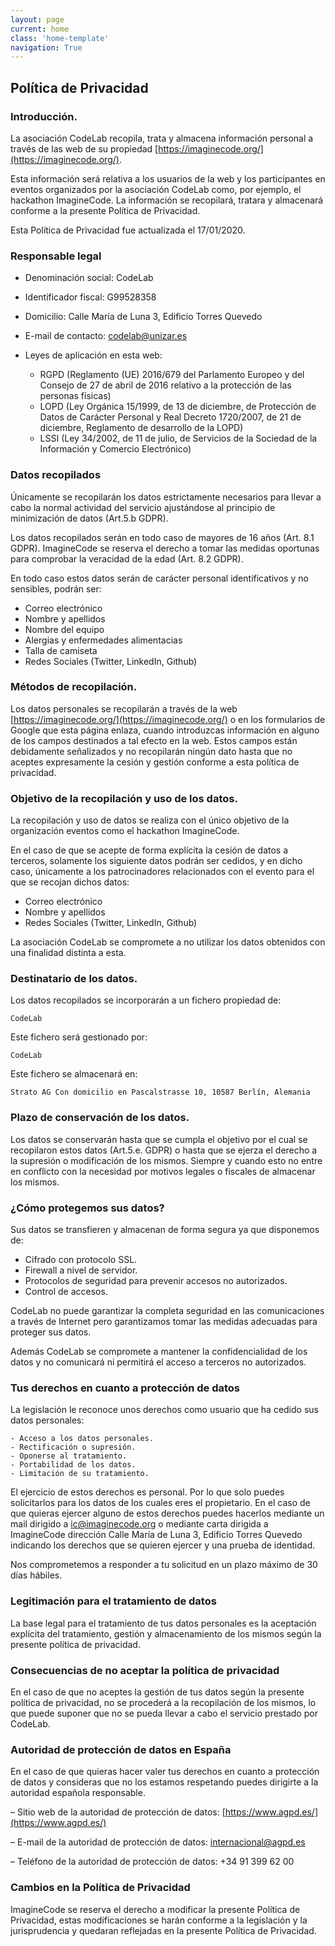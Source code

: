 ```yaml
---
layout: page
current: home
class: 'home-template'
navigation: True
---
```


## Política de Privacidad

### Introducción.

La asociación CodeLab recopila, trata y almacena información personal a través de las web de su propiedad [https://imaginecode.org/](https://imaginecode.org/).

Esta información será relativa a los usuarios de la web y los participantes en eventos organizados por la asociación CodeLab como, por ejemplo, el hackathon ImagineCode. La información se recopilará, tratara y almacenará conforme a la presente Política de Privacidad.

Esta Política de Privacidad fue actualizada el 17/01/2020.

### Responsable legal

- Denominación social: CodeLab
- Identificador fiscal: G99528358
- Domicilio: Calle María de Luna 3, Edificio Torres Quevedo
- E-mail de contacto: codelab@unizar.es
- Leyes de aplicación en esta web:

    - RGPD (Reglamento (UE) 2016/679 del Parlamento Europeo y del Consejo de 27 de abril de 2016 relativo a la protección de las personas físicas)
    - LOPD (Ley Orgánica 15/1999, de 13 de diciembre, de Protección de Datos de Carácter Personal y Real Decreto 1720/2007, de 21 de diciembre, Reglamento de desarrollo de la LOPD)
    - LSSI (Ley 34/2002, de 11 de julio, de Servicios de la Sociedad de la Información y Comercio Electrónico)

### Datos recopilados

Únicamente se recopilarán los datos estrictamente necesarios para llevar a cabo la normal actividad del servicio ajustándose al principio de minimización de datos (Art.5.b GDPR).

Los datos recopilados serán en todo caso de mayores de 16 años (Art. 8.1 GDPR). ImagineCode se reserva el derecho a tomar las medidas oportunas para comprobar la veracidad de la edad (Art. 8.2 GDPR).

En todo caso estos datos serán de carácter personal identificativos y no sensibles, podrán ser:

- Correo electrónico
- Nombre y apellidos
- Nombre del equipo
- Alergias y enfermedades alimentacias
- Talla de camiseta
- Redes Sociales (Twitter, LinkedIn, Github)

### Métodos de recopilación.

Los datos personales se recopilarán a través de la web [https://imaginecode.org/](https://imaginecode.org/) o en los formularios de Google que esta página enlaza, cuando introduzcas información en alguno de los campos destinados a tal efecto en la web. Estos campos están debidamente señalizados y no recopilarán ningún dato hasta que no aceptes expresamente la cesión y gestión conforme a esta política de privacidad.

### Objetivo de la recopilación y uso de los datos.

La recopilación y uso de datos se realiza con el único objetivo de la organización eventos como el hackathon ImagineCode.

En el caso de que se acepte de forma explícita la cesión de datos a terceros, solamente los siguiente datos podrán ser cedidos, y en dicho caso, únicamente a los patrocinadores relacionados con el evento para el que se recojan dichos datos:

- Correo electrónico
- Nombre y apellidos
- Redes Sociales (Twitter, LinkedIn, Github)


La asociación CodeLab se compromete a no utilizar los datos obtenidos con una finalidad distinta a esta.

### Destinatario de los datos.

Los datos recopilados se incorporarán a un fichero propiedad de:

    CodeLab

Este fichero será gestionado por:

    CodeLab

Este fichero se almacenará en:

    Strato AG Con domicilio en Pascalstrasse 10, 10587 Berlín, Alemania

### Plazo de conservación de los datos.

Los datos se conservarán hasta que se cumpla el objetivo por el cual se recopilaron estos datos (Art.5.e. GDPR) o hasta que se ejerza el derecho a la supresión o modificación de los mismos. Siempre y cuando esto no entre en conflicto con la necesidad por motivos legales o fiscales de almacenar los mismos.

### ¿Cómo protegemos sus datos?

Sus datos se transfieren y almacenan de forma segura ya que disponemos de:

- Cifrado con protocolo SSL.
- Firewall a nivel de servidor.
- Protocolos de seguridad para prevenir accesos no autorizados.
- Control de accesos.

CodeLab no puede garantizar la completa seguridad en las comunicaciones a través de Internet pero garantizamos tomar las medidas adecuadas para proteger sus datos.

Además CodeLab se compromete a mantener la confidencialidad de los datos y no comunicará ni permitirá el acceso a terceros no autorizados.
### Tus derechos en cuanto a protección de datos

La legislación le reconoce unos derechos como usuario que ha cedido sus datos personales:

    - Acceso a los datos personales.
    - Rectificación o supresión.
    - Oponerse al tratamiento.
    - Portabilidad de los datos.
    - Limitación de su tratamiento.

El ejercicio de estos derechos es personal. Por lo que solo puedes solicitarlos para los datos de los cuales eres el propietario.
En el caso de que quieras ejercer alguno de estos derechos puedes hacerlos mediante un mail dirigido a ic@imaginecode.org o mediante carta dirigida a ImagineCode dirección Calle María de Luna 3, Edificio Torres Quevedo indicando los derechos que se quieren ejercer y una prueba de identidad.

Nos comprometemos a responder a tu solicitud en un plazo máximo de 30 días hábiles.

### Legitimación para el tratamiento de datos

La base legal para el tratamiento de tus datos personales es la aceptación explícita del tratamiento, gestión y almacenamiento de los mismos según la presente política de privacidad.

### Consecuencias de no aceptar la política de privacidad

En el caso de que no aceptes la gestión de tus datos según la presente política de privacidad, no se procederá a la recopilación de los mismos, lo que puede suponer que no se pueda llevar a cabo el servicio prestado por CodeLab.

### Autoridad de protección de datos en España

En el caso de que quieras hacer valer tus derechos en cuanto a protección de datos y consideras que no los estamos respetando puedes dirigirte a la autoridad española responsable.

– Sitio web de la autoridad de protección de datos:
[https://www.agpd.es/](https://www.agpd.es/)

– E-mail de la autoridad de protección de datos:
internacional@agpd.es

– Teléfono de la autoridad de protección de datos:
+34 91 399 62 00

### Cambios en la Política de Privacidad

ImagineCode se reserva el derecho a modificar la presente Política de Privacidad, estas modificaciones se harán conforme a la legislación y la jurisprudencia y quedaran reflejadas en la presente Política de Privacidad.
